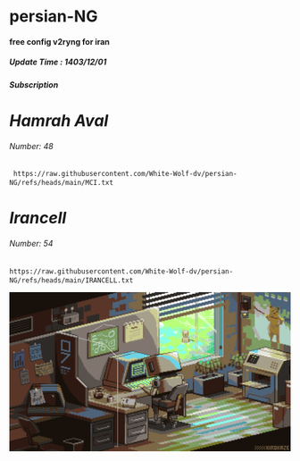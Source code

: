 # persian-NG

#### free config v2ryng for iran


<h5>Update Time : 1403/12/01</h5>

##### Subscription

  # *****Hamrah Aval*****

<h6>Number: 48</h6>

     https://raw.githubusercontent.com/White-Wolf-dv/persian-NG/refs/heads/main/MCI.txt

# *****Irancell*****

<h6>Number: 54 </h6>

    https://raw.githubusercontent.com/White-Wolf-dv/persian-NG/refs/heads/main/IRANCELL.txt

<p align="center">
<img  src="https://github.com/White-Wolf-dv/White-Wolf-dv/blob/main/14.gif">
</p>
